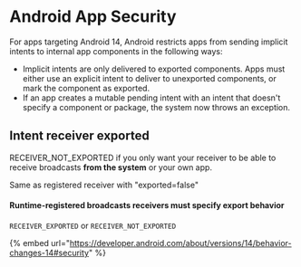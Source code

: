 # Android App Security

For apps targeting Android 14, Android restricts apps from sending implicit intents to internal app components in the following ways:

* Implicit intents are only delivered to exported components. Apps must either use an explicit intent to deliver to unexported components, or mark the component as exported.
* If an app creates a mutable pending intent with an intent that doesn't specify a component or package, the system now throws an exception.

## Intent receiver exported&#x20;

RECEIVER\_NOT\_EXPORTED if you only want your receiver to be able to receive broadcasts **from the system** or your own app.&#x20;

Same as registered receiver with "exported=false"

#### Runtime-registered broadcasts receivers must specify export behavior <a href="#runtime-receivers-exported" id="runtime-receivers-exported"></a>

`RECEIVER_EXPORTED` or `RECEIVER_NOT_EXPORTED`

{% embed url="https://developer.android.com/about/versions/14/behavior-changes-14#security" %}

